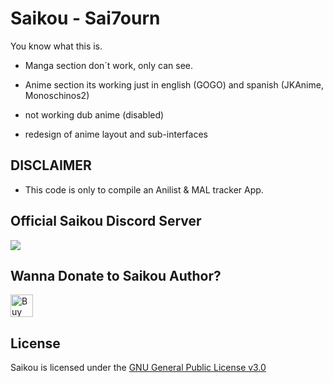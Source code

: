# Saikou - Sai7ourn

You know what this is.



* Manga section don´t work, only can see.

* Anime section its working just in english (GOGO) and spanish (JKAnime, Monoschinos2)

* not working dub anime (disabled)

* redesign of anime layout and sub-interfaces 

## DISCLAIMER

* This code is only to compile an Anilist & MAL tracker App.

## Official Saikou Discord Server
 
<a href="https://discord.gg/2T7TunuwFZ"><img src="https://invidget.switchblade.xyz/2T7TunuwFZ"></a>

## Wanna Donate to Saikou Author?

<a href='https://ko-fi.com/I2I5C3UUV' target='_blank'><img height='36' style='border:0px;height:36px;' src='https://storage.ko-fi.com/cdn/kofi1.png?v=3' border='0' alt='Buy Me a Coffee at ko-fi.com' /></a>

## License

Saikou is licensed under the [GNU General Public License v3.0](LICENSE.md)
